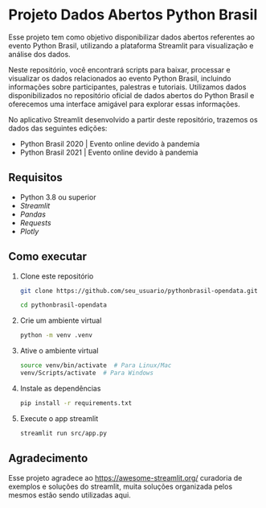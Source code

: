 # Projeto Dados Abertos Python Brasil

Esse projeto tem como objetivo disponibilizar dados abertos referentes ao evento Python Brasil, utilizando a plataforma Streamlit para visualização e análise dos dados.

Neste repositório, você encontrará scripts para baixar, processar e visualizar os dados relacionados ao evento Python Brasil, incluindo informações sobre participantes, palestras e tutoriais. Utilizamos dados disponibilizados no repositório oficial de dados abertos do Python Brasil e oferecemos uma interface amigável para explorar essas informações.

No aplicativo Streamlit desenvolvido a partir deste repositório, trazemos os dados das seguintes edições:

- Python Brasil 2020 | Evento online devido à pandemia
- Python Brasil 2021 | Evento online devido à pandemia

## Requisitos

- Python 3.8 ou superior
- _Streamlit_
- _Pandas_
- _Requests_
- _Plotly_

## Como executar

1. Clone este repositório

    ```bash
    git clone https://github.com/seu_usuario/pythonbrasil-opendata.git

    cd pythonbrasil-opendata
    ```

2. Crie um ambiente virtual

    ```bash
    python -m venv .venv
    ```

3. Ative o ambiente virtual

    ```bash
    source venv/bin/activate  # Para Linux/Mac
    venv/Scripts/activate  # Para Windows
    ```

4. Instale as dependências

    ```bash
    pip install -r requirements.txt
    ```

5. Execute o app streamlit

    ```bash
    streamlit run src/app.py
    ```

## Agradecimento

Esse projeto agradece ao https://awesome-streamlit.org/ curadoria de exemplos e soluções do streamlit, muita soluções organizada pelos mesmos estão sendo utilizadas aqui.
